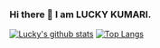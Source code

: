 ### Hi there 👋 I am LUCKY KUMARI.

<!--
**luckykumarirai/luckykumarirai** is a ✨ _special_ ✨ repository because its `README.md` (this file) appears on your GitHub profile.

Here are some ideas to get you started:

- 🔭 I’m currently working on ...
- 🌱 I’m currently learning ...
- 👯 I’m looking to collaborate on ...
- 🤔 I’m looking for help with ...
- 💬 Ask me about ...
- 📫 How to reach me: ...
- 😄 Pronouns: ...
- ⚡ Fun fact: ...
-->
[![Lucky's github stats](https://github-readme-stats.vercel.app/api?username=luckykumarirai&show_icons=true&theme=radical)](https://github.com/luckykumarirai)
[![Top Langs](https://github-readme-stats.vercel.app/api/top-langs/?username=luckykumarirai&layout=compact&theme=great-gatsby&langs_count=8)](https://github.com/luckykumarirai/github-readme-stats)
